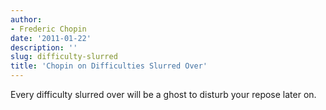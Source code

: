 ```yaml
---
author:
- Frederic Chopin
date: '2011-01-22'
description: ''
slug: difficulty-slurred
title: 'Chopin on Difficulties Slurred Over'
---
```

Every difficulty slurred over will be a ghost to disturb your repose later on.



